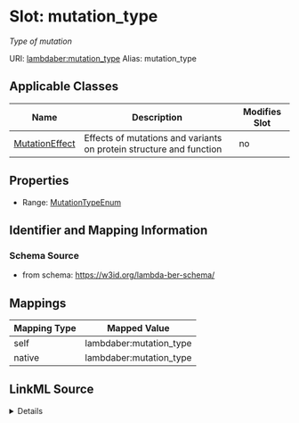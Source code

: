 

# Slot: mutation_type 


_Type of mutation_





URI: [lambdaber:mutation_type](https://w3id.org/lambda-ber-schema/mutation_type)
Alias: mutation_type

<!-- no inheritance hierarchy -->





## Applicable Classes

| Name | Description | Modifies Slot |
| --- | --- | --- |
| [MutationEffect](MutationEffect.md) | Effects of mutations and variants on protein structure and function |  no  |






## Properties

* Range: [MutationTypeEnum](MutationTypeEnum.md)




## Identifier and Mapping Information






### Schema Source


* from schema: https://w3id.org/lambda-ber-schema/




## Mappings

| Mapping Type | Mapped Value |
| ---  | ---  |
| self | lambdaber:mutation_type |
| native | lambdaber:mutation_type |




## LinkML Source

<details>
```yaml
name: mutation_type
description: Type of mutation
from_schema: https://w3id.org/lambda-ber-schema/
rank: 1000
alias: mutation_type
owner: MutationEffect
domain_of:
- MutationEffect
range: MutationTypeEnum

```
</details>
